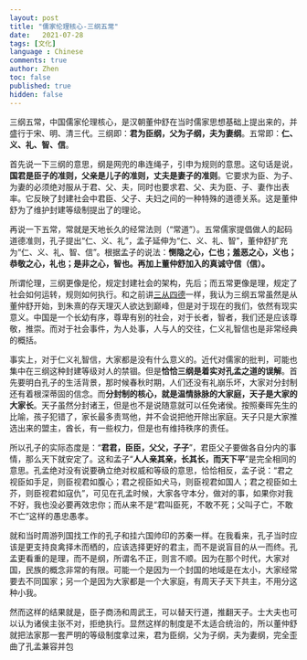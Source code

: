 ```yaml
---
layout: post
title: "儒家伦理核心-三纲五常"
date:   2021-07-28
tags: [文化]
language : Chinese
comments: true
author: Zhen
toc: false
published: true
hidden: false
---
```

三纲五常，中国儒家伦理核心，是汉朝董仲舒在当时儒家思想基础上提出来的，并盛行于宋、明、清三代。三纲即：**君为臣纲，父为子纲，夫为妻纲**。五常即：**仁、义、礼、智、信**。

首先说一下三纲的意思，纲是网兜的串连绳子，引申为规则的意思。这句话是说，**国君是臣子的准则，父亲是儿子的准则，丈夫是妻子的准则**。它要求为臣、为子、为妻的必须绝对服从于君、父、夫，同时也要求君、父、夫为臣、子、妻作出表率。它反映了封建社会中君臣、父子、夫妇之间的一种特殊的道德关系。这是董仲舒为了维护封建等级制提出了的理论。

再说一下五常，常就是天地长久的经常法则（“常道”）。五常儒家提倡做人的起码道德准则，孔子提出“仁、义、礼”，孟子延伸为“仁、义、礼、智”，董仲舒扩充为“仁、义、礼、智、信”。根据孟子的说法：**恻隐之心，仁也；羞恶之心，义也；恭敬之心，礼也；是非之心，智也。再加上董仲舒加入的真诚守信（信）。**

所谓伦理，三纲更像是伦，规定封建社会的架构，先后；而五常更像是理，规定了社会如何运转，规则如何执行。和之前讲[三从四德](/你们都误会三从四德了)一样，我认为三纲五常虽然是从董仲舒开始，到朱熹的存天理灭人欲达到巅峰，但是对于现在的我们，依然有现实意义。中国是一个长幼有序，尊卑有别的社会，对于长者，智者，我们还是应该尊敬，推崇。而对于社会事件，为人处事，人与人的交往，仁义礼智信也是非常经典的概括。

事实上，对于仁义礼智信，大家都是没有什么意义的。近代对儒家的批判，可能也集中在三纲这种封建等级对人的禁锢。但是**恰恰三纲是着实对孔孟之道的误解**。首先要明白孔子的生活背景，那时候春秋时期，人们还没有礼崩乐坏，大家对分封制还有着根深蒂固的信念。而**分封制的核心，就是温情脉脉的大家庭，天子是大家的大家长**。天子虽然分封诸王，但是也不是说随意就可以任免诸侯。按照秦晖先生的比喻，孩子犯错了，家长最多责骂他，并不会说把他开除出家庭。天子只是大家推选出来的盟主，酋长，有一些权力，但是也有维持秩序的责任。

所以孔子的实际态度是：“**君君，臣臣，父父，子子**”，君臣父子要做各自分内的事情，那么天下就安定了。这和孟子“**人人亲其亲，长其长，而天下平**”是完全相同的意思。孔孟绝对没有说要确立绝对权威和等级的意思，恰恰相反，孟子说：“君之视臣如手足，则臣视君如腹心；君之视臣如犬马，则臣视君如国人；君之视臣如土芥，则臣视君如寇仇”，可见在孔孟时候，大家各守本分，做对的事，如果你对我不好，我也没必要再效忠你；而从来不是“君叫臣死，不敢不死；父叫子亡，不敢不亡”这样的愚忠愚孝。

就和当时周游列国找工作的孔子和挂六国帅印的苏秦一样。在我看来，孔子当时应该是更支持良禽择木而栖的，应该选择更好的君主，而不是说盲目的从一而终。孔孟更看重的是理，而不是纲，所谓名不正，则言不顺。因为在那个时代，大家对国，民族的概念非常的有限。可能一个是因为一个封国的地域是在太小，大家经常要去不同国家；另一个是因为大家都是一个大家庭，有周天子天下共主，不用分这种小我。

然而这样的结果就是，臣子商汤和周武王，可以替天行道，推翻天子。士大夫也可以认为诸侯主张不对，拒绝执行。显然这样的制度是不太适合统治的，所以董仲舒就把法家那一套严明的等级制度拿过来，君为臣纲，父为子纲，夫为妻纲，完全歪曲了孔孟兼容并包
<!--stackedit_data:
eyJoaXN0b3J5IjpbOTU0NTA4NjE2LC0xNDcwMDQxMDIsMTY5MD
kwMDU3OSwxNjc0NjEwNzYsNTQzOTY3NDkzLDU5MTk2NTAzLC0x
MjY5MjgxOTk3LDg3MzE3NzIxNF19
-->